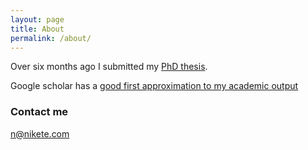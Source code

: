 ```yaml
---
layout: page
title: About
permalink: /about/
---
```


Over six months ago I submitted my [PhD thesis](https://github.com/nikete/thesis). 

Google scholar has a [good first approximation to my academic output](https://scholar.google.it/citations?hl=en&user=_2Z3DcoAAAAJ&view_op=list_works&sortby=pubdate)

### Contact me

[n@nikete.com](mailto:n@nikete.com)
